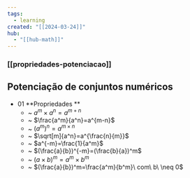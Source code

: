 ```yaml
---
tags:
  - learning
created: "[[2024-03-24]]"
hub:
  - "[[hub-math]]"
---
```

### [[propriedades-potenciacao]]

## Potenciação de conjuntos numéricos

- 01 **Propriedades **
	- ~ $a^m\times a^n=a^{m+n}$
	- ~ $\frac{a^m}{a^n}=a^{m-n}$
	- ~ $(a^m)^n=a^{m\times n}$
	- ~ $\sqrt[m]{a^n}=a^{\frac{n}{m}}$
	- ~ $a^{-m}=\frac{1}{a^m}$
	- ~ $(\frac{a}{b})^{-m}=(\frac{b}{a})^m$
	- ~ $(a\times b)^m=a^m\times b^m$
	- ~ $(\frac{a}{b})^m=\frac{a^m}{b^m}\ com\ b\ \neq 0$
